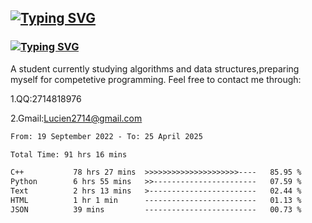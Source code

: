 ## <a href="https://git.io/typing-svg"><img src="https://readme-typing-svg.herokuapp.com?font=Fira+Code&pause=1000&width=435&lines=+Hi+there+%F0%9F%91%8B" alt="Typing SVG" /></a>
### <a href="https://git.io/typing-svg"><img src="https://readme-typing-svg.herokuapp.com?font=Fira+Code&pause=1000&width=435&lines=I+am+Lucien2714" alt="Typing SVG" /></a>
A student currently studying algorithms and data structures,preparing myself for competetive programming.
Feel free to contact me through: 

1.QQ:2714818976

2.Gmail:Lucien2714@gmail.com
<!--START_SECTION:waka-->

```txt
From: 19 September 2022 - To: 25 April 2025

Total Time: 91 hrs 16 mins

C++           78 hrs 27 mins  >>>>>>>>>>>>>>>>>>>>>----   85.95 %
Python        6 hrs 55 mins   >>-----------------------   07.59 %
Text          2 hrs 13 mins   >------------------------   02.44 %
HTML          1 hr 1 min      -------------------------   01.13 %
JSON          39 mins         -------------------------   00.73 %
```

<!--END_SECTION:waka-->
<!--

**Lucien2714/Lucien2714** is a ✨ _special_ ✨ repository because its `README.md` (this file) appears on your GitHub profile.

Here are some ideas to get you started:

- 🔭 I’m currently working on ...
- 🌱 I’m currently learning ...
- 👯 I’m looking to collaborate on ...
- 🤔 I’m looking for help with ...
- 💬 Ask me about ...
- 📫 How to reach me: ...
- 😄 Pronouns: ...
- ⚡ Fun fact: ...
-->

